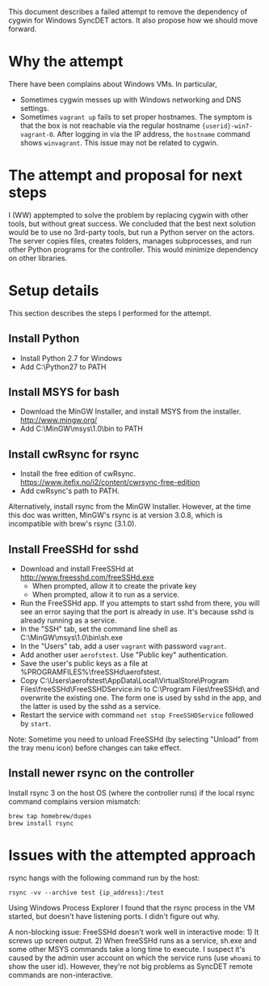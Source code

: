 This document describes a failed attempt to remove the dependency of cygwin for Windows SyncDET actors. It also propose how we should move forward.

# Why the attempt

There have been complains about Windows VMs. In particular,

- Sometimes cygwin messes up with Windows networking and DNS settings.
- Sometimes `vagrant up` fails to set proper hostnames. The symptom is that the box is not reachable via the regular hostname `{userid}-win7-vagrant-0`. After logging in via the IP address, the `hostname` command shows `winvagrant`. This issue may not be related to cygwin.

# The attempt and proposal for next steps

I (WW) apptempted to solve the problem by replacing cygwin with other tools, but without great success. We concluded that the best next solution would be to use no 3rd-party tools, but run a Python server on the actors. The server copies files, creates folders, manages subprocesses, and run other Python programs for the controller. This would minimize dependency on other libraries.

# Setup details

This section describes the steps I performed for the attempt.

## Install Python

- Install Python 2.7 for Windows
- Add C:\Python27 to PATH

## Install MSYS for bash

- Download the MinGW Installer, and install MSYS from the installer. http://www.mingw.org/
- Add C:\MinGW\msys\1.0\bin to PATH

## Install cwRsync for rsync

- Install the free edition of cwRsync. https://www.itefix.no/i2/content/cwrsync-free-edition
- Add cwRsync's path to PATH.

Alternatively, install rsync from the MinGW Installer. However, at the time this doc was written, MinGW's rsync is at version 3.0.8, which is incompatible with brew's rsync (3.1.0).

## Install FreeSSHd for sshd

- Download and install FreeSSHd at http://www.freesshd.com/freeSSHd.exe
  - When prompted, allow it to create the private key
  - When prompted, allow it to run as a service.
- Run the FreeSSHd app. If you attempts to start sshd from there, you will see an error saying that the port is already in use. It's because sshd is already running as a service.
- In the "SSH" tab, set the command line shell as C:\MinGW\msys\1.0\bin\sh.exe
- In the "Users" tab, add a user `vagrant` with password `vagrant`.
- Add another user `aerofstest`. Use "Public key" authentication.
- Save the user's public keys as a file at %PROGRAMFILES%\freeSSHd\aerofstest.
- Copy C:\Users\aerofstest\AppData\Local\VirtualStore\Program Files\freeSSHd\FreeSSHDService.ini to C:\Program Files\freeSSHd\ and overwrite the existing one. The form one is used by sshd in the app, and the latter is used by the sshd as a service.
- Restart the service with command `net stop FreeSSHDService` followed by `start`.

Note: Sometime you need to unload FreeSSHd (by selecting "Unload" from the tray menu icon) before changes can take effect.

## Install newer rsync on the controller

Install rsync 3 on the host OS (where the controller runs) if the local rsync command complains version mismatch:

    brew tap homebrew/dupes
    brew install rsync
    
# Issues with the attempted approach

rsync hangs with the following command run by the host:

    rsync -vv --archive test {ip_address}:/test
    
Using Windows Process Explorer I found that the rsync process in the VM started, but doesn't have listening ports. I didn't figure out why.

A non-blocking issue: FreeSSHd doesn't work well in interactive mode: 1) It screws up screen output. 2) When freeSSHd runs as a service, sh.exe and some other MSYS commands take a long time to execute. I suspect it's caused by the admin user account on which the service runs (use `whoami` to show the user id). However, they're not big problems as SyncDET remote commands are non-interactive.
